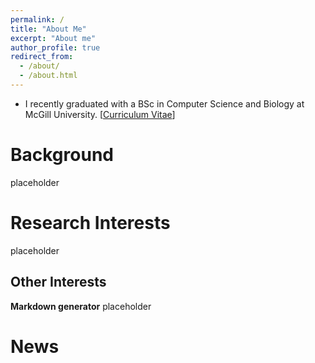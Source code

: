 ```yaml
---
permalink: /
title: "About Me"
excerpt: "About me"
author_profile: true
redirect_from: 
  - /about/
  - /about.html
---
```


- I recently graduated with a BSc in Computer Science and Biology at McGill University. [[Curriculum Vitae](http://chenyangsu.github.io./files/chenyangsu_cv_2020.pdf)]

Background
======
placeholder

Research Interests
======
placeholder

Other Interests
------

**Markdown generator**
placeholder

# News
